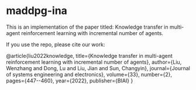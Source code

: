 # maddpg-ina

This is an implementation of the paper titled: Knowledge transfer in multi-agent reinforcement learning with incremental number of agents.

If you use the repo, please cite our work:

@article{liu2022knowledge,
  title={Knowledge transfer in multi-agent reinforcement learning with incremental number of agents},
  author={Liu, Wenzhang and Dong, Lu and Liu, Jian and Sun, Changyin},
  journal={Journal of systems engineering and electronics},
  volume={33},
  number={2},
  pages={447--460},
  year={2022},
  publisher={BIAI}
}
